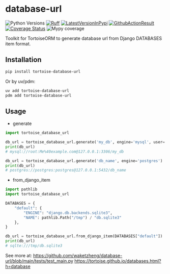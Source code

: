# database-url
![Python Versions](https://img.shields.io/pypi/pyversions/tortoise-database-url)
[![Ruff](https://img.shields.io/endpoint?url=https://raw.githubusercontent.com/astral-sh/ruff/main/assets/badge/v2.json)](https://github.com/astral-sh/ruff)
[![LatestVersionInPypi](https://img.shields.io/pypi/v/tortoise-database-url.svg?style=flat)](https://pypi.org/project/tortoise-database-url/)
[![GithubActionResult](https://github.com/waketzheng/database-url/workflows/ci/badge.svg)](https://github.com/waketzheng/database-url/actions?query=workflow:ci)
[![Coverage Status](https://coveralls.io/repos/github/waketzheng/database-url/badge.svg?branch=main)](https://coveralls.io/github/waketzheng/database-url?branch=main)
![Mypy coverage](https://img.shields.io/badge/mypy-100%25-green.svg)

Toolkit for TortoiseORM to generate database url from Django DATABASES item format.

## Installation

```bash
pip install tortoise-database-url
```
Or by uv/pdm:
```bash
uv add tortoise-database-url
pdm add tortoise-database-url
```

## Usage

- generate

```py
import tortoise_database_url

db_url = tortoise_database_url.generate('my_db', engine='mysql', user='root', password='Me@example.com')
print(db_url)
# mysql://root:Me%40example.com@127.0.0.1:3306/my_db

db_url = tortoise_database_url.generate('db_name', engine='postgres')
print(db_url)
# postgres://postgres:postgres@127.0.0.1:5432/db_name
```

- from_django_item
```py
import pathlib
import tortoise_database_url

DATABASES = {
    "default": {
        "ENGINE": "django.db.backends.sqlite3",
        "NAME": pathlib.Path("/tmp") / "db.sqlite3"
    },
}

db_url = tortoise_database_url.from_django_item(DATABASES["default"])
print(db_url)
# sqlte:///tmp/db.sqlite3
```
See more at:
https://github.com/waketzheng/database-url/blob/main/tests/test_main.py
https://tortoise.github.io/databases.html?h=database
